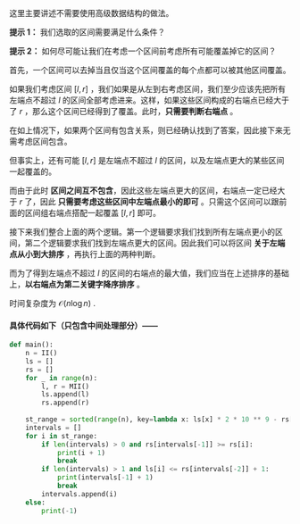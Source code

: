 这里主要讲述不需要使用高级数据结构的做法。

**提示 1：** 我们选取的区间需要满足什么条件？

**提示 2：** 如何尽可能让我们在考虑一个区间前考虑所有可能覆盖掉它的区间？

首先，一个区间可以去掉当且仅当这个区间覆盖的每个点都可以被其他区间覆盖。

如果我们考虑区间 $[l,r]$ ，我们如果是从左到右考虑区间，我们至少应该先把所有左端点不超过 $l$ 的区间全部考虑进来。这样，如果这些区间构成的右端点已经大于了 $r$ ，那么这个区间已经得到了覆盖。此时，**只需要判断右端点** 。

在如上情况下，如果两个区间有包含关系，则已经确认找到了答案，因此接下来无需考虑区间包含。

但事实上，还有可能 $[l,r]$ 是左端点不超过 $l$ 的区间，以及左端点更大的某些区间一起覆盖的。

而由于此时 **区间之间互不包含**，因此这些左端点更大的区间，右端点一定已经大于 $r$ 了，因此 **只需要考虑这些区间中左端点最小的即可** 。只需这个区间可以跟前面的区间组右端点搭配一起覆盖 $[l,r]$ 即可。

接下来我们整合上面的两个逻辑。第一个逻辑要求我们找到所有左端点更小的区间，第二个逻辑要求我们找到左端点更大的区间。因此我们可以将区间 **关于左端点从小到大排序** ，再执行上面的两种判断。

而为了得到左端点不超过 $l$ 的区间的右端点的最大值，我们应当在上述排序的基础上，**以右端点为第二关键字降序排序** 。

时间复杂度为 $\mathcal{O}(n\log n)$ .

#### 具体代码如下（只包含中间处理部分）——

```Python []
def main():
    n = II()
    ls = []
    rs = []
    for _ in range(n):
        l, r = MII()
        ls.append(l)
        rs.append(r)
    
    st_range = sorted(range(n), key=lambda x: ls[x] * 2 * 10 ** 9 - rs[x])
    intervals = []
    for i in st_range:
        if len(intervals) > 0 and rs[intervals[-1]] >= rs[i]:
            print(i + 1)
            break
        if len(intervals) > 1 and ls[i] <= rs[intervals[-2]] + 1:
            print(intervals[-1] + 1)
            break
        intervals.append(i)
    else:
        print(-1)
```
